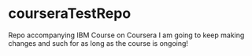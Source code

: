 # courseraTestRepo
Repo accompanying IBM Course on Coursera
I am going to keep making changes and such for as long as the course is ongoing!
